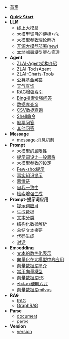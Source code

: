 - [首页]()
* [**Quick Start**](quick_start.md)
* **LLM**
  * [线上大模型](llm/zlai-llm-01.md)
  * [大模型调用的便捷方法](llm/zlai-llm-02.md)
  * [大模型参数理论解析](llm/zlai-llm-04.md)
  * [开源大模型部署(new)](llm/zlai-llm-openai-api)
  * [本地部署模型缓存管理](llm/zlai-llm-openai-cache)
* **Agent**
  * [ZLAI-Agent架构介绍](agent/zlai-agent-01.md)
  * [ZLAI-ToolsAgent](agent/zlai-agent-tools.md)
  * [ZLAI-Charts-Tools](agent/zlai-charts-tools)
  * [公募基金问答](agent/zlai-agent-fund)
  * [天气查询](agent/zlai-agent-02.md)
  * [RAG增强索引](agent/zlai-agent-rag)
  * [Bing搜索增强问答](agent/zlai-agent-bing)
  * [数据库查询](agent/zlai-agent-03.md)
  * [CSV数据查询](agent/zlai-agent-04.md)
  * [Shell命令](agent/zlai-agent-07)
  * [股票问答](agent/zlai-agent-09)
  * [其他问答](agent/zlai-agent-10)
* **Message**
  * [message-消息机制](message/zlai-message-01.md)
* **Prompt**
  * [大模型的局限性](prompt/zlai-prompt-01.md)
  * [提示词设计一般思路](prompt/zlai-prompt-02.md)
  * [大模型参数的设定](prompt/zlai-prompt-03.md)
  * [Few-shot提示](prompt/zlai-prompt-04.md)
  * [事实知识提示](prompt/zlai-prompt-05.md)
  * [思维链](prompt/zlai-prompt-06.md)
  * [自我一致性](prompt/zlai-prompt-07.md)
  * [检索增强生成](prompt/zlai-prompt-08.md)
* **Prompt-提示词应用**
  * [提示词应用](prompt-apply/zlai-prompt-apply-01.md)
  * [生成数据](prompt-apply/zlai-prompt-apply-02.md)
  * [文本分类](prompt-apply/zlai-prompt-apply-03.md)
  * [结构化数据解析](prompt-apply/zlai-prompt-apply-04.md)
  * [总结文本摘要](prompt-apply/zlai-prompt-apply-06.md)
  * [代码生成](prompt-apply/zlai-prompt-apply-07.md)
  * [对话](prompt-apply/zlai-prompt-apply-08.md)
* **Embedding**
  * [文本的数字化表示](embedding/zlai-embedding-01.md)
  * [向量化在大模型中的应用](embedding/zlai-embedding-02.md)
  * [向量数据库简介](embedding/zlai-embedding-03.md)
  * [常用向量模型](embedding/zlai-embedding-x.md)
  * [向量数据库ES](embedding/zlai-elasticsearch-01.md)
  * [zlai-es使用方式](embedding/zlai-elasticsearch-02.md)
  * [向量数据库milvus](embedding/milvus.md)
* **RAG**
  * [RAG](rag/zlai-rag-01.md)
  * [GraphRAG](rag/graph_rag.md)
* **Parse**
  * [document](parse/zlai-document.md)
  * [parse](parse/zlai-parse-01.md)
* **Version**
  * [version](version/version)